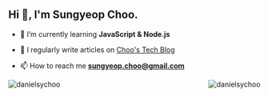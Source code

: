<h2 align="left">Hi 👋, I'm Sungyeop Choo.</h1>

- 🌱 I’m currently learning **JavaScript & Node.js**

- 📝 I regularly write articles on [Choo's Tech Blog](https://sungyeop.kr/)

- 📫 How to reach me **[sungyeop.choo@gmail.com](mailto:sungyeop.choo@gmail.com)**


<p><img align="left" src="https://github-readme-stats.vercel.app/api/top-langs?username=danielsychoo&show_icons=true&locale=en&layout=compact" alt="danielsychoo" /></p>

<p><img align="right" src="https://github-readme-streak-stats.herokuapp.com/?user=danielsychoo&" alt="danielsychoo" /></p>
